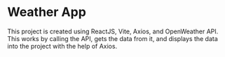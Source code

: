 # Weather App

This project is created using ReactJS, Vite, Axios, and OpenWeather API. This works by calling the API, gets the data from it, and displays the data into the project with the help of Axios.